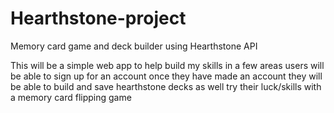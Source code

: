 # Hearthstone-project
Memory card game and deck builder using Hearthstone API

This will be a simple web app to help build my skills in a few areas
users will be able to sign up for an account
once they have made an account they will be able to build and save hearthstone decks as well try their luck/skills with a memory card flipping game
